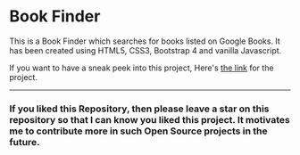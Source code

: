 # Book Finder

This is a Book Finder which searches for books listed on Google Books. It has been created using HTML5, CSS3, Bootstrap 4 and vanilla Javascript.

If you want to have a sneak peek into this project, Here's [the link](https://techcatchers.github.io/Book-Finder/) for the project.

___

### If you liked this Repository, then please leave a star on this repository so that I can know you liked this project. It motivates me to contribute more in such Open Source projects in the future.
